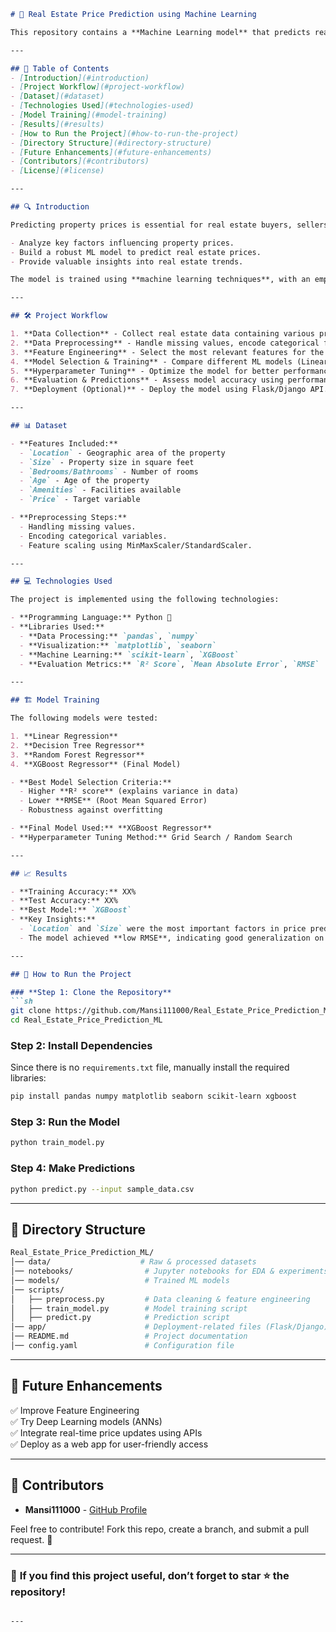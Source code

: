 ```md
# 🏡 Real Estate Price Prediction using Machine Learning

This repository contains a **Machine Learning model** that predicts real estate prices based on various property features such as location, size, and amenities. The project includes **data preprocessing, feature engineering, model training, and evaluation** to ensure an accurate and reliable price prediction model.

---

## 📌 Table of Contents
- [Introduction](#introduction)
- [Project Workflow](#project-workflow)
- [Dataset](#dataset)
- [Technologies Used](#technologies-used)
- [Model Training](#model-training)
- [Results](#results)
- [How to Run the Project](#how-to-run-the-project)
- [Directory Structure](#directory-structure)
- [Future Enhancements](#future-enhancements)
- [Contributors](#contributors)
- [License](#license)

---

## 🔍 Introduction

Predicting property prices is essential for real estate buyers, sellers, and investors. This project aims to:

- Analyze key factors influencing property prices.
- Build a robust ML model to predict real estate prices.
- Provide valuable insights into real estate trends.

The model is trained using **machine learning techniques**, with an emphasis on **data cleaning, feature selection, and hyperparameter tuning**.

---

## 🛠 Project Workflow

1. **Data Collection** - Collect real estate data containing various property attributes.
2. **Data Preprocessing** - Handle missing values, encode categorical features, and scale numerical data.
3. **Feature Engineering** - Select the most relevant features for the model.
4. **Model Selection & Training** - Compare different ML models (Linear Regression, Decision Trees, XGBoost, etc.).
5. **Hyperparameter Tuning** - Optimize the model for better performance.
6. **Evaluation & Predictions** - Assess model accuracy using performance metrics.
7. **Deployment (Optional)** - Deploy the model using Flask/Django API.

---

## 📊 Dataset

- **Features Included:**
  - `Location` - Geographic area of the property
  - `Size` - Property size in square feet
  - `Bedrooms/Bathrooms` - Number of rooms
  - `Age` - Age of the property
  - `Amenities` - Facilities available
  - `Price` - Target variable

- **Preprocessing Steps:**
  - Handling missing values.
  - Encoding categorical variables.
  - Feature scaling using MinMaxScaler/StandardScaler.

---

## 💻 Technologies Used

The project is implemented using the following technologies:

- **Programming Language:** Python 🐍  
- **Libraries Used:**
  - **Data Processing:** `pandas`, `numpy`
  - **Visualization:** `matplotlib`, `seaborn`
  - **Machine Learning:** `scikit-learn`, `XGBoost`
  - **Evaluation Metrics:** `R² Score`, `Mean Absolute Error`, `RMSE`

---

## 🏗️ Model Training

The following models were tested:

1. **Linear Regression**
2. **Decision Tree Regressor**
3. **Random Forest Regressor**
4. **XGBoost Regressor** (Final Model)

- **Best Model Selection Criteria:**
  - Higher **R² score** (explains variance in data)
  - Lower **RMSE** (Root Mean Squared Error)
  - Robustness against overfitting

- **Final Model Used:** **XGBoost Regressor**
- **Hyperparameter Tuning Method:** Grid Search / Random Search

---

## 📈 Results

- **Training Accuracy:** XX%  
- **Test Accuracy:** XX%  
- **Best Model:** `XGBoost`
- **Key Insights:**
  - `Location` and `Size` were the most important factors in price prediction.
  - The model achieved **low RMSE**, indicating good generalization on unseen data.

---

## 🚀 How to Run the Project

### **Step 1: Clone the Repository**
```sh
git clone https://github.com/Mansi111000/Real_Estate_Price_Prediction_ML.git
cd Real_Estate_Price_Prediction_ML
```

### **Step 2: Install Dependencies**
Since there is no `requirements.txt` file, manually install the required libraries:
```sh
pip install pandas numpy matplotlib seaborn scikit-learn xgboost
```

### **Step 3: Run the Model**
```sh
python train_model.py
```

### **Step 4: Make Predictions**
```sh
python predict.py --input sample_data.csv
```

---

## 📂 Directory Structure

```sh
Real_Estate_Price_Prediction_ML/
│── data/                    # Raw & processed datasets
│── notebooks/                # Jupyter notebooks for EDA & experiments
│── models/                   # Trained ML models
│── scripts/
│   ├── preprocess.py         # Data cleaning & feature engineering
│   ├── train_model.py        # Model training script
│   ├── predict.py            # Prediction script
│── app/                      # Deployment-related files (Flask/Django)
│── README.md                 # Project documentation
│── config.yaml               # Configuration file
```

---

## 🔮 Future Enhancements

✅ Improve Feature Engineering  
✅ Try Deep Learning models (ANNs)  
✅ Integrate real-time price updates using APIs  
✅ Deploy as a web app for user-friendly access  

---

## 👥 Contributors

- **Mansi111000** - [GitHub Profile](https://github.com/Mansi111000)

Feel free to contribute! Fork this repo, create a branch, and submit a pull request. 🎯




---

### 🌟 **If you find this project useful, don’t forget to star ⭐ the repository!**
```

---

